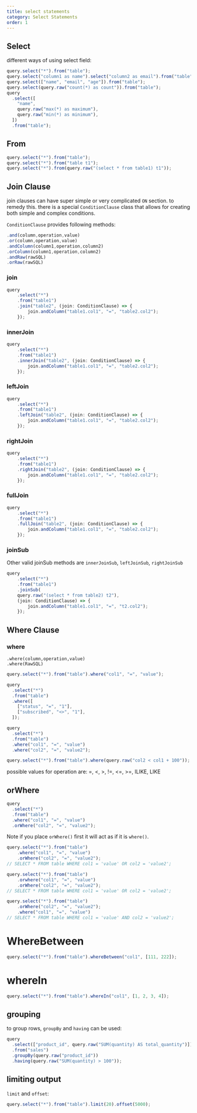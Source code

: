 ```yaml
---
title: select statements
category: Select Statements
order: 1
---
```


## Select

different ways of using select field:

```javascript
query.select("*").from("table");
query.select("column1 as name").select("column2 as email").from("table");
query.select(["name", "email", "age"]).from("table");
query.select(query.raw("count(*) as count")).from("table");
query
  .select([
    "name",
    query.raw("max(*) as maximum"),
    query.raw("min(*) as minimum"),
  ])
  .from("table");
```

## From

```javascript
query.select("*").from("table");
query.select("*").from("table t1");
query.select("*").from(query.raw("(select * from table1) t1"));
```

## Join Clause

join clauses can have super simple or very complicated `ON` section. to remedy this. there is a special `ConditionClause` class that allows for creating both simple and complex conditions.

`ConditionClause` provides following methods:

```javascript
.and(column,operation,value)
.or(column,operation,value)
.andColumn(column1,operation,column2)
.orColumn(column1,operation,column2)
.andRaw(rawSQL)
.orRaw(rawSQL)

```

### join

```javascript
query
    .select("*")
    .from("table1")
    .join("table2", (join: ConditionClause) => {
        join.andColumn("table1.col1", "=", "table2.col2");
    });
```

### innerJoin

```javascript
query
    .select("*")
    .from("table1")
    .innerJoin("table2", (join: ConditionClause) => {
        join.andColumn("table1.col1", "=", "table2.col2");
    });
```

### leftJoin

```javascript
query
    .select("*")
    .from("table1")
    .leftJoin("table2", (join: ConditionClause) => {
        join.andColumn("table1.col1", "=", "table2.col2");
    });
```

### rightJoin

```javascript
query
    .select("*")
    .from("table1")
    .rightJoin("table2", (join: ConditionClause) => {
        join.andColumn("table1.col1", "=", "table2.col2");
    });
```

### fullJoin

```javascript
query
    .select("*")
    .from("table1")
    .fullJoin("table2", (join: ConditionClause) => {
        join.andColumn("table1.col1", "=", "table2.col2");
    });
```

### joinSub

Other valid joinSub methods are `innerJoinSub`, `leftJoinSub`, `rightJoinSub`

```javascript
query
    .select("*")
    .from("table1")
    .joinSub(
    query.raw("(select * from table2) t2"),
    (join: ConditionClause) => {
        join.andColumn("table1.col1", "=", "t2.col2");
    });
```

###

## Where Clause

### where

```
.where(column,operation,value)
.where(RawSQL)
```

```javascript
query.select("*").from("table").where("col1", "=", "value");

query
  .select("*")
  .from("table")
  .where([
    ["status", "=", "1"],
    ["subscribed", "<>", "1"],
  ]);

query
  .select("*")
  .from("table")
  .where("col1", "=", "value")
  .where("col2", "=", "value2");

query.select("*").from("table").where(query.raw("col2 < col1 + 100"));
```

possible values for operation are: =, <, >, !=, <=, >=, ILIKE, LIKE

## orWhere

```javascript
query
  .select("*")
  .from("table")
  .where("col1", "=", "value")
  .orWhere("col2", "=", "value2");
```

Note if you place `orWhere()` first it will act as if it is `where()`.

```javascript
query.select("*").from("table")
    .where("col1", "=", "value")
    .orWhere("col2", "=", "value2");
// SELECT * FROM table WHERE col1 = 'value' OR col2 = 'value2';

query.select("*").from("table")
    .orwhere("col1", "=", "value")
    .orWhere("col2", "=", "value2");
// SELECT * FROM table WHERE col1 = 'value' OR col2 = 'value2';

query.select("*").from("table")
    .orWhere("col2", "=", "value2");
    .where("col1", "=", "value")
// SELECT * FROM table WHERE col1 = 'value' AND col2 = 'value2';
```

# WhereBetween

```javascript
query.select("*").from("table").whereBetween("col1", [111, 222]);
```

# whereIn

```javascript
query.select("*").from("table").whereIn("col1", [1, 2, 3, 4]);
```

## grouping

to group rows, `groupBy` and `having` can be used:

```javascript
query
  .select(["product_id", query.raw("SUM(quantity) AS total_quantity")])
  .from("sales")
  .groupBy(query.raw("product_id"))
  .having(query.raw("SUM(quantity) > 100"));
```

## limiting output

`limit` and `offset`:

```javascript
query.select("*").from("table").limit(20).offset(5000);
```
